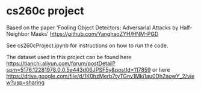 # cs260c project
Based on the paper 'Fooling Object Detectors: Adversarial Attacks by Half-Neighbor Masks'
https://github.com/YanghaoZYH/HNM-PGD


See cs260cProject.ipynb for instructions on how to run the code.

The dataset used in this project can be found here https://tianchi.aliyun.com/forum/postDetail?spm=5176.12281978.0.0.5e443d06JPSF5y&postId=117859 or here https://drive.google.com/file/d/1K0hzMerb7tyTGnv1Mki1au0Dh2aowY_2/view?usp=sharing
